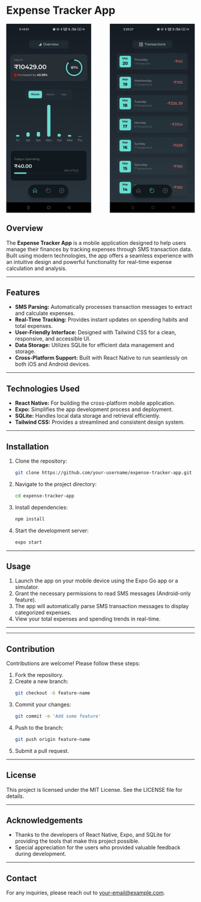 # Expense Tracker App

<div style="display: flex; justify-content: space-between;">
  <img src="./screen-2.jpg" alt="Home Screen" width="45%" />
  <img src="./screen3.jpg" alt="Expense Overview" width="45%" />
</div>


## Overview
The **Expense Tracker App** is a mobile application designed to help users manage their finances by tracking expenses through SMS transaction data. Built using modern technologies, the app offers a seamless experience with an intuitive design and powerful functionality for real-time expense calculation and analysis.

---

## Features
- **SMS Parsing:** Automatically processes transaction messages to extract and calculate expenses.
- **Real-Time Tracking:** Provides instant updates on spending habits and total expenses.
- **User-Friendly Interface:** Designed with Tailwind CSS for a clean, responsive, and accessible UI.
- **Data Storage:** Utilizes SQLite for efficient data management and storage.
- **Cross-Platform Support:** Built with React Native to run seamlessly on both iOS and Android devices.

---

## Technologies Used
- **React Native:** For building the cross-platform mobile application.
- **Expo:** Simplifies the app development process and deployment.
- **SQLite:** Handles local data storage and retrieval efficiently.
- **Tailwind CSS:** Provides a streamlined and consistent design system.

---

## Installation
1. Clone the repository:
   ```bash
   git clone https://github.com/your-username/expense-tracker-app.git
   ```
2. Navigate to the project directory:
   ```bash
   cd expense-tracker-app
   ```
3. Install dependencies:
   ```bash
   npm install
   ```
4. Start the development server:
   ```bash
   expo start
   ```

---

## Usage
1. Launch the app on your mobile device using the Expo Go app or a simulator.
2. Grant the necessary permissions to read SMS messages (Android-only feature).
3. The app will automatically parse SMS transaction messages to display categorized expenses.
4. View your total expenses and spending trends in real-time.

---




---

## Contribution
Contributions are welcome! Please follow these steps:
1. Fork the repository.
2. Create a new branch:
   ```bash
   git checkout -b feature-name
   ```
3. Commit your changes:
   ```bash
   git commit -m 'Add some feature'
   ```
4. Push to the branch:
   ```bash
   git push origin feature-name
   ```
5. Submit a pull request.

---

## License
This project is licensed under the MIT License. See the LICENSE file for details.

---

## Acknowledgements
- Thanks to the developers of React Native, Expo, and SQLite for providing the tools that make this project possible.
- Special appreciation for the users who provided valuable feedback during development.

---

## Contact
For any inquiries, please reach out to [your-email@example.com](mailto:your-email@example.com).

